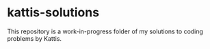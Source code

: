 # kattis-solutions
This repository is a work-in-progress folder of my solutions to coding problems by Kattis.
